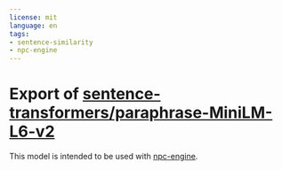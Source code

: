 ```yaml
---
license: mit
language: en
tags:
- sentence-similarity
- npc-engine
---
```

# Export of [sentence-transformers/paraphrase-MiniLM-L6-v2](https://huggingface.co/sentence-transformers/paraphrase-MiniLM-L6-v2)

This model is intended to be used with [npc-engine](https://github.com/npc-engine/npc-engine).

